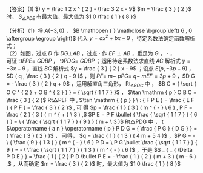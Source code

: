 【答案】(1) $) y = \frac 1 2 x ^ { 2 } - \frac 3 2 x - 9$ $m = \frac { 3 } { 2 }$ 时， $S _ { \triangle P D E }$ 有最大值，最大值为 $1 0 \frac { 1 } { 8 }$

【分析】（1）将 $A \left( - 3 , 0 \right)$ ， $B \mathopen { } \mathclose \bgroup \left( 6 , 0 \aftergroup \egroup \right)$ 代入 $y = a x ^ { 2 } + b x - 9$ ，待定系数法确定函数解析式；  
（2）如图，过点 $D$ 作 $D G \bot A B$ ，过点 $\cdot$ 作 $E F \perp A B$ ，垂足为 $G$ ， $\cdot$ ，  
可证 $\Game F P E = \ G D B P$ ， $\Game P D G = \ G D B P$ ；运用待定系数法求直线 $A C$ 解析式 $y = - 3 x - 9$ ，直线 $B C$ 解析式 $y = \frac { 3 } { 2 } x - 9$ ；设点 $E ( p , - 3 p - 9 )$ ， $D ( q , \frac { 3 } { 2 } q - 9 )$ ，则 $P F = \ m - \ p P G = \ q - \ m E F = 3 p + 9$ ，$D G = - \frac { 3 } { 2 } q + 9$ ，运用解直角三角形， $\mathrm { R t } _ { \Delta B O C }$ 中 ， $B C = { \sqrt { O C ^ { 2 } + O B ^ { 2 } } } = { \sqrt { 1 1 7 } }$ ， $\tan \mathrm { p } O B C = \frac { 3 } { 2 }$ Rt△PEF 中 , $\tan \mathrm { { p } } \ : { F P E } = \frac { E F } { P F } = \frac { 3 } { 2 }$ , 可 得 $p = \frac { 1 } { 3 } ( m ^ { - } \ 6 ) , P F = \frac { 2 } { 3 } ( m ^ { + } \ 3 ) ,$ $P E = P F \bullet { \frac { \sqrt { 1 1 7 } } { 6 } } = \ { \frac { \sqrt { 1 1 7 } } { 9 } } ( m + \ 3 )$ Rt△PDG 中 ， t $\operatorname { a n } \operatorname { p } P D G = { \frac { P G } { D G } } = { \frac { 3 } { 2 } }$ ， 可得， $q = \frac { 1 } { 1 3 } ( 4 m + 5 4 )$ ，$P G = - \ { \frac { 9 } { 1 3 } } ( m ^ { - } \ 6 ) P D = \ P G \bullet \frac { \sqrt { 1 1 7 } } { 9 } = - \ \frac { \sqrt { 1 1 7 } } { 1 3 } ( m ^ { - } \ 6 )$ ，于是 $S _ { _ { \Delta P D E } } = \frac { 1 } { 2 } P D \bullet P E = - \frac { 1 } { 2 } ( m + 3 ) ( m - 6 ) ,$ ，从而确定 $m = \frac { 3 } { 2 }$ 时，最大值为 $1 0 \frac { 1 } { 8 }$

